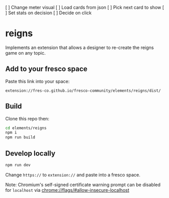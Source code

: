 [ ] Change meter visual
[ ] Load cards from json
[ ] Pick next card to show
[ ] Set stats on decision
[ ] Decide on click

# reigns

Implements an extension that allows a designer to re-create the reigns game on any topic.

## Add to your fresco space

Paste this link into your space:

```
extension://fres-co.github.io/fresco-community/elements/reigns/dist/
```

## Build

Clone this repo then:

```bash
cd elements/reigns
npm i
npm run build
```

## Develop locally

```bash
npm run dev
```

Change `https://` to `extension://` and paste into a fresco space.

Note: Chromium's self-signed certificate warning prompt can be disabled for `localhost` via <chrome://flags/#allow-insecure-localhost>
